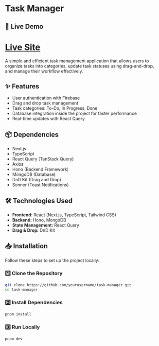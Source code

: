 # Task Manager

## 🚀 Live Demo
# [Live Site](https://task-manager-zeta-flame.vercel.app/)



A simple and efficient task management application that allows users to organize tasks into categories, update task statuses using drag-and-drop, and manage their workflow effectively.


## ✨ Features
- User authentication with Firebase
- Drag and drop task management
- Task categories: To-Do, In Progress, Done
- Database integration inside the project for faster performance
- Real-time updates with React Query


## 📦 Dependencies
- Next.js
- TypeScript
- React Query (TanStack Query)
- Axios
- Hono (Backend Framework)
- MongoDB (Database)
- DnD Kit (Drag and Drop)
- Sonner (Toast Notifications)

## 🛠️ Technologies Used
- **Frontend:** React (Next.js, TypeScript, Tailwind CSS)
- **Backend:** Hono, MongoDB
- **State Management:** React Query
- **Drag & Drop:** DnD Kit


## 📥 Installation
Follow these steps to set up the project locally:

### 1️⃣ Clone the Repository
```bash
git clone https://github.com/yourusername/task-manager.git
cd task-manager

```

### 2️⃣ Install Dependencies
```bash
pnpm install

```

### 3️⃣ Run Locally
```bash
pnpm dev

```
